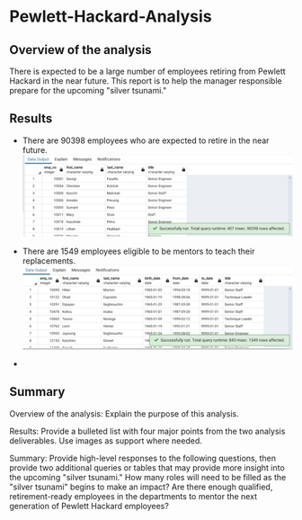 # Pewlett-Hackard-Analysis

## Overview of the analysis
There is expected to be a large number of employees retiring from Pewlett Hackard in the near future. This report is to help the manager responsible prepare for the upcoming "silver tsunami."

## Results
- There are 90398 employees who are expected to retire in the near future.
![Employees who are expected to retire](/Images/Duplicates_removed.png)

- There are 1549 employees eligible to be mentors to teach their replacements.
![Eligible mentors](/Images/Mentorship_eligibility.png)

- 

## Summary





Overview of the analysis: Explain the purpose of this analysis.

Results: Provide a bulleted list with four major points from the two analysis deliverables. Use images as support where needed.

Summary: Provide high-level responses to the following questions, then provide two additional queries or tables that may provide more insight into the upcoming "silver tsunami."
  How many roles will need to be filled as the "silver tsunami" begins to make an impact?
  Are there enough qualified, retirement-ready employees in the departments to mentor the next generation of Pewlett Hackard employees?
